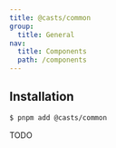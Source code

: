 ```yaml
---
title: @casts/common
group:
  title: General
nav:
  title: Components
  path: /components
---
```


## Installation

```bash
$ pnpm add @casts/common
```

TODO
